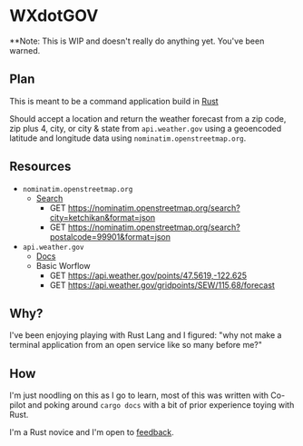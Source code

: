 # WXdotGOV

**Note: This is WIP and doesn't really do anything yet. You've been warned.

## Plan

This is meant to be a command application build in [Rust](https://www.rust-lang.org/)

Should accept a location and return the weather forecast from a zip code, zip plus 4, city, or city & state from `api.weather.gov` using a geoencoded latitude and longitude data using `nominatim.openstreetmap.org`.

## Resources

- `nominatim.openstreetmap.org`
    - [Search](https://nominatim.org/release-docs/develop/api/Search/)
        - GET https://nominatim.openstreetmap.org/search?city=ketchikan&format=json
        - GET https://nominatim.openstreetmap.org/search?postalcode=99901&format=json
- `api.weather.gov`
    - [Docs](https://www.weather.gov/documentation/services-web-api) 
    - Basic Worflow
        - GET https://api.weather.gov/points/47.5619,-122.625
        - GET https://api.weather.gov/gridpoints/SEW/115,68/forecast

## Why?

I've been enjoying playing with Rust Lang and I figured: "why not make a terminal application from an open service like so many before me?"

## How

I'm just noodling on this as I go to learn, most of this was written with Co-pilot and poking around `cargo docs` with a bit of prior experience toying with Rust.

I'm a Rust novice and I'm open to [feedback](https://github.com/ephbaum/wxdotgov/issues). 

